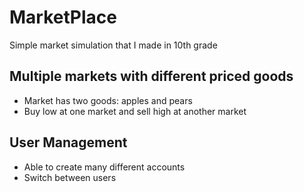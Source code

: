 # MarketPlace

Simple market simulation that I made in 10th grade

## Multiple markets with different priced goods
- Market has two goods: apples and pears
- Buy low at one market and sell high at another market

## User Management
- Able to create many different accounts
- Switch between users

